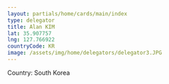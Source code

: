```yaml
---
layout: partials/home/cards/main/index
type: delegator
title: Alan KIM
lat: 35.907757
lng: 127.766922
countryCode: KR
image: /assets/img/home/delegators/delegator3.JPG
---
```


Country: South Korea
